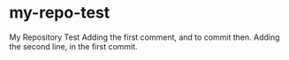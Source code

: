 # my-repo-test
My Repository Test
Adding the first comment, and to commit then.
Adding the second line, in the first commit.
